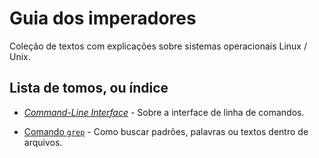 # Guia dos imperadores

Coleção de textos com explicações sobre sistemas operacionais Linux / Unix.

## Lista de tomos, ou índice

- [_Command-Line Interface_](cli.md) - Sobre a interface de linha de comandos.

- [Comando `grep`](grep.md) - Como buscar padrões, palavras ou textos dentro de arquivos.

